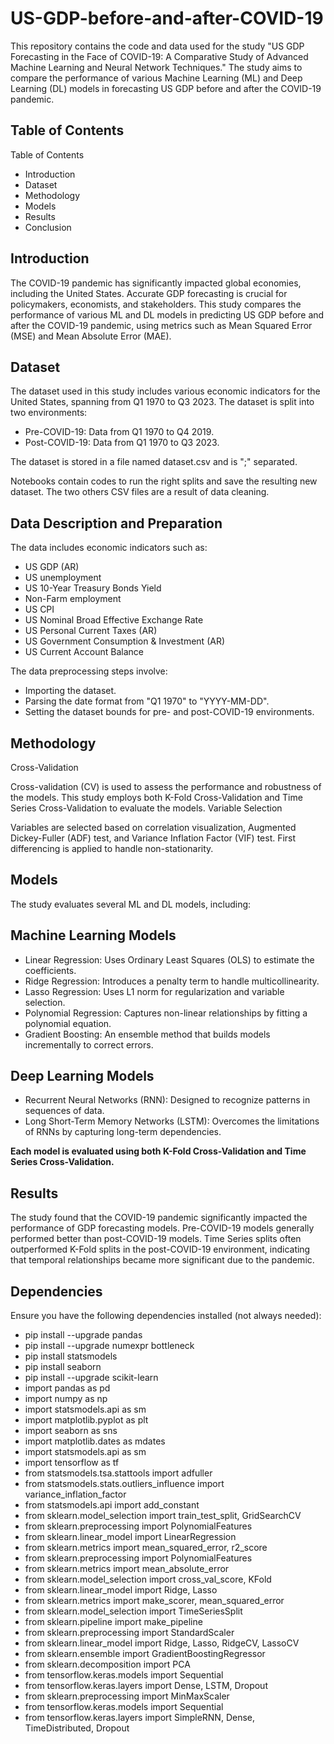 # **US-GDP-before-and-after-COVID-19**


This repository contains the code and data used for the study "US GDP Forecasting in the Face of COVID-19: A Comparative Study of Advanced Machine Learning and Neural Network Techniques." The study aims to compare the performance of various Machine Learning (ML) and Deep Learning (DL) models in forecasting US GDP before and after the COVID-19 pandemic.

## Table of Contents

Table of Contents

- Introduction
- Dataset
- Methodology
- Models
- Results
- Conclusion

## Introduction

The COVID-19 pandemic has significantly impacted global economies, including the United States. Accurate GDP forecasting is crucial for policymakers, economists, and stakeholders. This study compares the performance of various ML and DL models in predicting US GDP before and after the COVID-19 pandemic, using metrics such as Mean Squared Error (MSE) and Mean Absolute Error (MAE).

## Dataset

The dataset used in this study includes various economic indicators for the United States, spanning from Q1 1970 to Q3 2023. The dataset is split into two environments:

- Pre-COVID-19: Data from Q1 1970 to Q4 2019.
- Post-COVID-19: Data from Q1 1970 to Q3 2023.

The dataset is stored in a file named dataset.csv and is ";" separated.

Notebooks contain codes to run the right splits and save the resulting new dataset. The two others CSV files are a result of data cleaning. 

## Data Description and Preparation

The data includes economic indicators such as:

- US GDP (AR)
- US unemployment
- US 10-Year Treasury Bonds Yield
- Non-Farm employment
- US CPI
- US Nominal Broad Effective Exchange Rate
- US Personal Current Taxes (AR)
- US Government Consumption & Investment (AR)
- US Current Account Balance

The data preprocessing steps involve:

- Importing the dataset.
- Parsing the date format from "Q1 1970" to "YYYY-MM-DD".
- Setting the dataset bounds for pre- and post-COVID-19 environments.

## Methodology
Cross-Validation

Cross-validation (CV) is used to assess the performance and robustness of the models. This study employs both K-Fold Cross-Validation and Time Series Cross-Validation to evaluate the models.
Variable Selection

Variables are selected based on correlation visualization, Augmented Dickey-Fuller (ADF) test, and Variance Inflation Factor (VIF) test. First differencing is applied to handle non-stationarity.

## Models

The study evaluates several ML and DL models, including:

## Machine Learning Models

- Linear Regression: Uses Ordinary Least Squares (OLS) to estimate the coefficients.
- Ridge Regression: Introduces a penalty term to handle multicollinearity.
- Lasso Regression: Uses L1 norm for regularization and variable selection.
- Polynomial Regression: Captures non-linear relationships by fitting a polynomial equation.
- Gradient Boosting: An ensemble method that builds models incrementally to correct errors.

## Deep Learning Models

- Recurrent Neural Networks (RNN): Designed to recognize patterns in sequences of data.
- Long Short-Term Memory Networks (LSTM): Overcomes the limitations of RNNs by capturing long-term dependencies.

**Each model is evaluated using both K-Fold Cross-Validation and Time Series Cross-Validation.** 

## Results

The study found that the COVID-19 pandemic significantly impacted the performance of GDP forecasting models. Pre-COVID-19 models generally performed better than post-COVID-19 models. Time Series splits often outperformed K-Fold splits in the post-COVID-19 environment, indicating that temporal relationships became more significant due to the pandemic.

## Dependencies

Ensure you have the following dependencies installed (not always needed):
- pip install --upgrade pandas
- pip install --upgrade numexpr bottleneck
- pip install statsmodels
- pip install seaborn
- pip install --upgrade scikit-learn
- import pandas as pd 
- import numpy as np
- import statsmodels.api as sm
- import matplotlib.pyplot as plt
- import seaborn as sns
- import matplotlib.dates as mdates
- import statsmodels.api as sm
- import tensorflow as tf
- from statsmodels.tsa.stattools import adfuller
- from statsmodels.stats.outliers_influence import variance_inflation_factor
- from statsmodels.api import add_constant
- from sklearn.model_selection import train_test_split, GridSearchCV
- from sklearn.preprocessing import PolynomialFeatures
- from sklearn.linear_model import LinearRegression
- from sklearn.metrics import mean_squared_error, r2_score
- from sklearn.preprocessing import PolynomialFeatures
- from sklearn.metrics import mean_absolute_error
- from sklearn.model_selection import cross_val_score, KFold
- from sklearn.linear_model import Ridge, Lasso
- from sklearn.metrics import make_scorer, mean_squared_error
- from sklearn.model_selection import TimeSeriesSplit
- from sklearn.pipeline import make_pipeline
- from sklearn.preprocessing import StandardScaler
- from sklearn.linear_model import Ridge, Lasso, RidgeCV, LassoCV
- from sklearn.ensemble import GradientBoostingRegressor
- from sklearn.decomposition import PCA
- from tensorflow.keras.models import Sequential
- from tensorflow.keras.layers import Dense, LSTM, Dropout
- from sklearn.preprocessing import MinMaxScaler
- from tensorflow.keras.models import Sequential
- from tensorflow.keras.layers import SimpleRNN, Dense, TimeDistributed, Dropout
